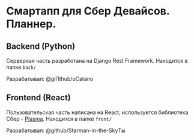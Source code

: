# Смартапп для Сбер Девайсов. Планнер.

## Backend (Python)
Серверная часть разработана на Django Rest Framework.
Находится в папке `back/`

Разрабатывал: @giПthub/oCatano

## Frontend (React) 
Пользовательская часть написана на React, используется библиотека Сбер - [Plasma](https://plasma.sberdevices.ru/).
Находится в папке `front/`

Разрабатывал: @github/Starman-in-the-SkyТы